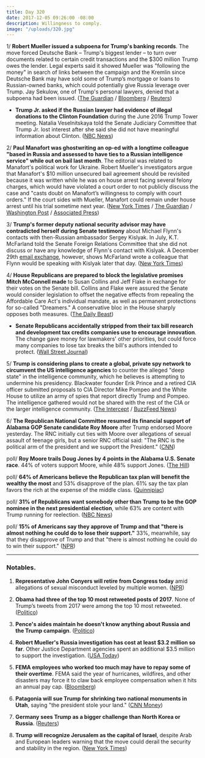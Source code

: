 ```yaml
---
title: Day 320
date: 2017-12-05 09:26:00 -08:00
description: Willingness to comply.
image: "/uploads/320.jpg"
---
```


1/ **Robert Mueller issued a subpoena for Trump's banking records**. The move forced Deutsche Bank – Trump's biggest lender – to turn over documents related to certain credit transactions and the $300 million Trump owes the lender. Legal experts said it showed Mueller was "following the money" in search of links between the campaign and the Kremlin since Deutsche Bank may have sold some of Trump’s mortgage or loans to Russian-owned banks, which could potentially give Russia leverage over Trump. Jay Sekulow, one of Trump's personal lawyers, denied that a subpoena had been issued. ([The Guardian](https://www.theguardian.com/us-news/2017/dec/05/donald-trump-bank-records-handed-over-robert-mueller) / [Bloomberg](https://www.bloomberg.com/news/articles/2017-12-05/deutsche-bank-is-said-to-have-received-subpoena-on-client-trump) / [Reuters](https://www.reuters.com/article/us-usa-trump-deutsche-bank/deutsche-bank-gets-subpoena-from-mueller-on-trump-accounts-source-idUSKBN1DZ0XN))

* **Trump Jr. asked if the Russian lawyer had evidence of illegal donations to the Clinton Foundation** during the June 2016 Trump Tower meeting. Natalia Veselnitskaya told the Senate Judiciary Committee that Trump Jr. lost interest after she said she did not have meaningful information about Clinton. ([NBC News](https://www.nbcnews.com/news/us-news/donald-trump-jr-asked-russian-lawyer-info-clinton-foundation-n826711))

2/ **Paul Manafort was ghostwriting an op-ed with a longtime colleague "based in Russia and assessed to have ties to a Russian intelligence service" while out on bail last month**. The editorial was related to Manafort's political work for Ukraine. Robert Mueller's investigators argue that Manafort's $10 million unsecured bail agreement should be revisited because it was written while he was on house arrest facing several felony charges, which would have violated a court order to not publicly discuss the case and "casts doubt on Manafort’s willingness to comply with court orders." If the court sides with Mueller, Manafort could remain under house arrest until his trial sometime next year. ([New York Times](https://www.nytimes.com/2017/12/04/us/politics/manafort-russia-special-counsel-investigation.html) / [The Guardian](https://www.theguardian.com/us-news/2017/dec/04/paul-manafort-russia-op-ed-ukraine-bail-deal-trump) / [Washington Post](https://www.washingtonpost.com/politics/prosecutors-say-longtime-manafort-colleague-has-ties-to-russian-intelligence/2017/12/04/201ae098-d93e-11e7-b1a8-62589434a581_story.html) / [Associated Press](https://www.apnews.com/9af2acda6bcf4c1289a10adf9ba38329))

3/ **Trump's former deputy national security advisor may have contradicted herself during Senate testimony** about Michael Flynn's contacts with then-Russian ambassador Sergey Kislyak. In July, K.T. McFarland told the Senate Foreign Relations Committee that she did not discuss or have any knowledge of Flynn's contact with Kislyak. A December 29th [email exchange](https://www.nytimes.com/2017/12/02/us/russia-mcfarland-flynn-trump-emails.html), however, shows McFarland wrote a colleague that Flynn would be speaking with Kislyak later that day.  ([New York Times](https://www.nytimes.com/2017/12/04/us/politics/kt-mcfarland-flynn-russia-emails-congressional-testimony.html))

4/ **House Republicans are prepared to block the legislative promises Mitch McConnell made** to Susan Collins and Jeff Flake in exchange for their votes on the Senate bill. Collins and Flake were assured the Senate would consider legislation to offset the negative effects from repealing the Affordable Care Act's individual mandate, as well as permanent protections for so-called "Dreamers." A conservative bloc in the House sharply opposes both measures. ([The Daily Beast](https://www.thedailybeast.com/house-republicans-already-shooting-down-tax-bills-promises))

* **Senate Republicans accidentally stripped from their tax bill research and development tax credits companies use to encourage innovation**. The change gave money for lawmakers' other priorities, but could force many companies to lose tax breaks the bill's authors intended to protect. ([Wall Street Journal](https://www.wsj.com/articles/passage-of-senate-tax-bill-puts-r-d-tax-credit-in-doubt-1512328243))

5/ **Trump is considering plans to create a global, private spy network to circumvent the US intelligence agencies** to counter the alleged "deep state" in the intelligence community, which he believes is attempting to undermine his presidency. Blackwater founder Erik Prince and a retired CIA officer submitted proposals to CIA Director Mike Pompeo and the White House to utilize an army of spies that report directly Trump and Pompeo. The intelligence gathered would not be shared with the rest of the CIA or the larger intelligence community. ([The Intercept](https://theintercept.com/2017/12/04/trump-white-house-weighing-plans-for-private-spies-to-counter-deep-state-enemies/) / [BuzzFeed News](https://www.buzzfeed.com/aramroston/trump-administration-mulls-private-rendition))

6/ **The Republican National Committee resumed its financial support of Alabama GOP Senate candidate Roy Moore** after Trump endorsed Moore yesterday. The RNC initially cut ties with Moore over allegations of sexual assault of teenage girls, but a senior RNC official said: "The RNC is the political arm of the president and we support the President." ([CNN](https://www.cnn.com/2017/12/04/politics/rnc-roy-moore-alabama/index.html))

poll/ **Roy Moore trails Doug Jones by 4 points in the Alabama U.S. Senate race**. 44% of voters support Moore, while 48% support Jones. ([The Hill](http://thehill.com/homenews/campaign/363336-alabama-poll-jones-leads-moore-by-4-points))

poll/ **64% of Americans believe the Republican tax plan will benefit the wealthy the most** and 53% disapprove of the plan. 61% say the tax plan favors the rich at the expense of the middle class. ([Quinnipiac](https://poll.qu.edu/national/release-detail?ReleaseID=2504)) 

poll/ **31% of Republicans want somebody other than Trump to be the GOP nominee in the next presidential election**, while 63% are content with Trump running for reelection. ([NBC News](https://www.nbcnews.com/politics/first-read/poll-31-republicans-want-different-presidential-nominee-2020-n826346))

poll/ **15% of Americans say they approve of Trump and that "there is almost nothing he could do to lose their support."** 33%, meanwhile, say that they disapprove of Trump and that "there is almost nothing he could do to win their support." ([NPR](https://www.npr.org/2017/12/05/568412380/poll-trumps-opposition-firmer-than-his-support))

---

### Notables.

1. **Representative John Conyers will retire from Congress today** amid allegations of sexual misconduct leveled by multiple women. ([NPR](https://www.npr.org/2017/12/05/567160325/conyers-resigning-amid-sexual-harassment-allegations))

2. **Obama had three of the top 10 most retweeted posts of 2017**. None of Trump’s tweets from 2017 were among the top 10 most retweeted. ([Politico](https://www.politico.com/story/2017/12/05/twitter-top-10-2017-trump-obama-280945))

3. **Pence's aides maintain he doesn't know anything about Russia and the Trump campaign**. ([Politico](https://www.politico.com/story/2017/12/04/pence-russia-probe-flynn-mueller-278785))

4. **Robert Mueller's Russia investigation has cost at least $3.2 million so far**. Other Justice Department agencies spent an additional $3.5 million to support the investigation. ([USA Today](https://www.usatoday.com/story/news/politics/2017/12/05/robert-muellers-russia-investigation-has-cost-taxpayers-least-3-2-million-so-far/922886001/))

5. **FEMA employees who worked too much may have to repay some of their overtime**. FEMA said the year of hurricanes, wildfires, and other disasters may force it to claw back employee compensation when it hits an annual pay cap. ([Bloomberg](https://www.bloomberg.com/news/articles/2017-12-05/fema-tells-staffers-they-might-get-billed-for-working-too-much))

6. **Patagonia will sue Trump for shrinking two national monuments in Utah**, saying "the president stole your land." ([CNN Money](http://money.cnn.com/2017/12/05/news/patagonia-trump-national-monuments-utah/index.html))

7. **Germany sees Trump as a bigger challenge than North Korea or Russia**. ([Reuters](https://www.reuters.com/article/us-usa-germany-survey/germans-see-trump-as-bigger-problem-than-north-korea-or-russia-idUSKBN1DZ0GY))

8. **Trump will recognize Jerusalem as the capital of Israel**, despite Arab and European leaders warning that the move could derail the security and stability in the region. ([New York Times](https://www.nytimes.com/2017/12/05/world/middleeast/american-embassy-israel-trump-move.html))
